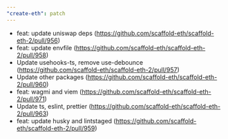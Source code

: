```yaml
---
"create-eth": patch
---
```


- feat: update uniswap deps (https://github.com/scaffold-eth/scaffold-eth-2/pull/956)
- feat: update envfile (https://github.com/scaffold-eth/scaffold-eth-2/pull/958)
- Update usehooks-ts, remove use-debounce (https://github.com/scaffold-eth/scaffold-eth-2/pull/957)
- Update other packages (https://github.com/scaffold-eth/scaffold-eth-2/pull/960)
- feat: wagmi and viem (https://github.com/scaffold-eth/scaffold-eth-2/pull/971)
- Update ts, eslint, prettier (https://github.com/scaffold-eth/scaffold-eth-2/pull/963)
- feat: update husky and lintstaged (https://github.com/scaffold-eth/scaffold-eth-2/pull/959)
